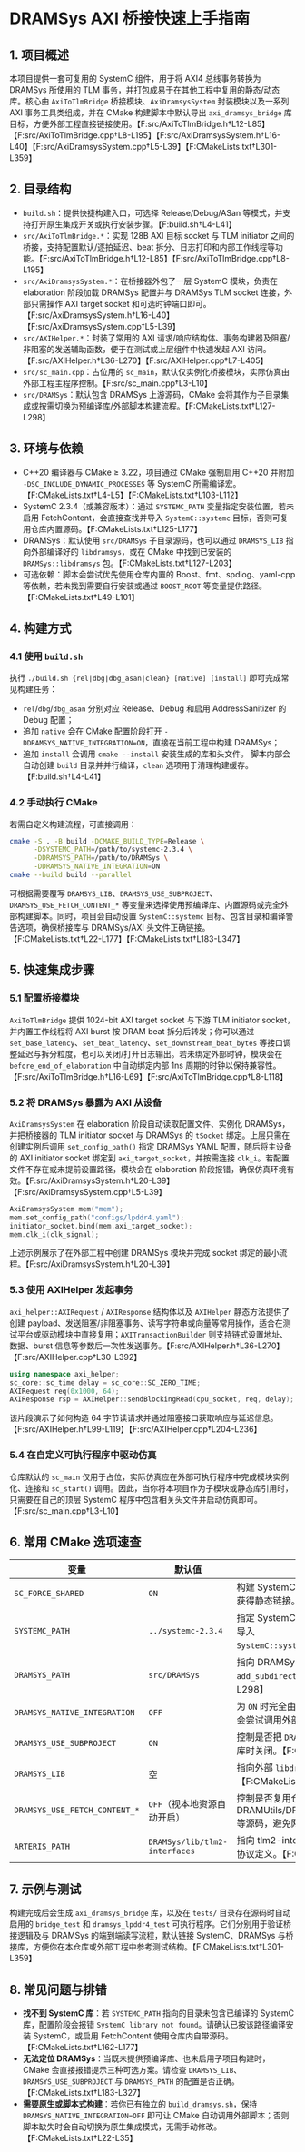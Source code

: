 # DRAMSys AXI 桥接快速上手指南

## 1. 项目概述
本项目提供一套可复用的 SystemC 组件，用于将 AXI4 总线事务转换为 DRAMSys 所使用的 TLM 事务，并打包成易于在其他工程中复用的静态/动态库。核心由 `AxiToTlmBridge` 桥接模块、`AxiDramsysSystem` 封装模块以及一系列 AXI 事务工具类组成，并在 CMake 构建脚本中默认导出 `axi_dramsys_bridge` 库目标，方便外部工程直接链接使用。【F:src/AxiToTlmBridge.h†L12-L85】【F:src/AxiToTlmBridge.cpp†L8-L195】【F:src/AxiDramsysSystem.h†L16-L40】【F:src/AxiDramsysSystem.cpp†L5-L39】【F:CMakeLists.txt†L301-L359】

## 2. 目录结构
- `build.sh`：提供快捷构建入口，可选择 Release/Debug/ASan 等模式，并支持打开原生集成开关或执行安装步骤。【F:build.sh†L4-L41】  
- `src/AxiToTlmBridge.*`：实现 128B AXI 目标 socket 与 TLM initiator 之间的桥接，支持配置默认/逐拍延迟、beat 拆分、日志打印和内部工作线程等功能。【F:src/AxiToTlmBridge.h†L12-L85】【F:src/AxiToTlmBridge.cpp†L8-L195】  
- `src/AxiDramsysSystem.*`：在桥接器外包了一层 SystemC 模块，负责在 elaboration 阶段加载 DRAMSys 配置并与 DRAMSys TLM socket 连接，外部只需操作 AXI target socket 和可选时钟端口即可。【F:src/AxiDramsysSystem.h†L16-L40】【F:src/AxiDramsysSystem.cpp†L5-L39】  
- `src/AXIHelper.*`：封装了常用的 AXI 请求/响应结构体、事务构建器及阻塞/非阻塞的发送辅助函数，便于在测试或上层组件中快速发起 AXI 访问。【F:src/AXIHelper.h†L36-L270】【F:src/AXIHelper.cpp†L7-L405】  
- `src/sc_main.cpp`：占位用的 `sc_main`，默认仅实例化桥接模块，实际仿真由外部工程主程序控制。【F:src/sc_main.cpp†L3-L10】  
- `src/DRAMSys`：默认包含 DRAMSys 上游源码，CMake 会将其作为子目录集成或按需切换为预编译库/外部脚本构建流程。【F:CMakeLists.txt†L127-L298】

## 3. 环境与依赖
- C++20 编译器与 CMake ≥ 3.22，项目通过 CMake 强制启用 C++20 并附加 `-DSC_INCLUDE_DYNAMIC_PROCESSES` 等 SystemC 所需编译宏。【F:CMakeLists.txt†L4-L5】【F:CMakeLists.txt†L103-L112】
- SystemC 2.3.4（或兼容版本）：通过 `SYSTEMC_PATH` 变量指定安装位置，若未启用 FetchContent，会直接查找并导入 `SystemC::systemc` 目标，否则可复用仓库内置源码。【F:CMakeLists.txt†L125-L177】
- DRAMSys：默认使用 `src/DRAMSys` 子目录源码，也可以通过 `DRAMSYS_LIB` 指向外部编译好的 `libdramsys`，或在 CMake 中找到已安装的 `DRAMSys::libdramsys` 包。【F:CMakeLists.txt†L127-L203】
- 可选依赖：脚本会尝试优先使用仓库内置的 Boost、fmt、spdlog、yaml-cpp 等依赖，若未找到需要自行安装或通过 `BOOST_ROOT` 等变量提供路径。【F:CMakeLists.txt†L49-L101】

## 4. 构建方式
### 4.1 使用 `build.sh`
执行 `./build.sh {rel|dbg|dbg_asan|clean} [native] [install]` 即可完成常见构建任务：
- `rel`/`dbg`/`dbg_asan` 分别对应 Release、Debug 和启用 AddressSanitizer 的 Debug 配置；
- 追加 `native` 会在 CMake 配置阶段打开 `-DDRAMSYS_NATIVE_INTEGRATION=ON`，直接在当前工程中构建 DRAMSys；
- 追加 `install` 会调用 `cmake --install` 安装生成的库和头文件。
脚本内部会自动创建 `build` 目录并并行编译，`clean` 选项用于清理构建缓存。【F:build.sh†L4-L41】

### 4.2 手动执行 CMake
若需自定义构建流程，可直接调用：
```bash
cmake -S . -B build -DCMAKE_BUILD_TYPE=Release \
      -DSYSTEMC_PATH=/path/to/systemc-2.3.4 \
      -DDRAMSYS_PATH=/path/to/DRAMSys \
      -DDRAMSYS_NATIVE_INTEGRATION=ON
cmake --build build --parallel
```
可根据需要覆写 `DRAMSYS_LIB`、`DRAMSYS_USE_SUBPROJECT`、`DRAMSYS_USE_FETCH_CONTENT_*` 等变量来选择使用预编译库、内置源码或完全外部构建脚本。同时，项目会自动设置 `SystemC::systemc` 目标、包含目录和编译警告选项，确保桥接库与 DRAMSys/AXI 头文件正确链接。【F:CMakeLists.txt†L22-L177】【F:CMakeLists.txt†L183-L347】

## 5. 快速集成步骤
### 5.1 配置桥接模块
`AxiToTlmBridge` 提供 1024-bit AXI target socket 与下游 TLM initiator socket，并内置工作线程将 AXI burst 按 DRAM beat 拆分后转发；你可以通过 `set_base_latency`、`set_beat_latency`、`set_downstream_beat_bytes` 等接口调整延迟与拆分粒度，也可以关闭/打开日志输出。若未绑定外部时钟，模块会在 `before_end_of_elaboration` 中自动绑定内部 1ns 周期的时钟以保持兼容性。【F:src/AxiToTlmBridge.h†L16-L69】【F:src/AxiToTlmBridge.cpp†L8-L118】

### 5.2 将 DRAMSys 暴露为 AXI 从设备
`AxiDramsysSystem` 在 elaboration 阶段自动读取配置文件、实例化 DRAMSys，并把桥接器的 TLM initiator socket 与 DRAMSys 的 `tSocket` 绑定。上层只需在创建实例后调用 `set_config_path()` 指定 DRAMSys YAML 配置，随后将主设备的 AXI initiator socket 绑定到 `axi_target_socket`，并按需连接 `clk_i`。若配置文件不存在或未提前设置路径，模块会在 elaboration 阶段报错，确保仿真环境有效。【F:src/AxiDramsysSystem.h†L20-L39】【F:src/AxiDramsysSystem.cpp†L5-L39】

```cpp
AxiDramsysSystem mem("mem");
mem.set_config_path("configs/lpddr4.yaml");
initiator_socket.bind(mem.axi_target_socket);
mem.clk_i(clk_signal);
```
上述示例展示了在外部工程中创建 DRAMSys 模块并完成 socket 绑定的最小流程。【F:src/AxiDramsysSystem.h†L20-L39】

### 5.3 使用 AXIHelper 发起事务
`axi_helper::AXIRequest` / `AXIResponse` 结构体以及 `AXIHelper` 静态方法提供了创建 payload、发送阻塞/非阻塞事务、读写字符串或向量等常用操作，适合在测试平台或驱动模块中直接复用；`AXITransactionBuilder` 则支持链式设置地址、数据、burst 信息等参数后一次性发送事务。【F:src/AXIHelper.h†L36-L270】【F:src/AXIHelper.cpp†L30-L392】

```cpp
using namespace axi_helper;
sc_core::sc_time delay = sc_core::SC_ZERO_TIME;
AXIRequest req(0x1000, 64);
AXIResponse rsp = AXIHelper::sendBlockingRead(cpu_socket, req, delay);
```
该片段演示了如何构造 64 字节读请求并通过阻塞接口获取响应与延迟信息。【F:src/AXIHelper.h†L99-L119】【F:src/AXIHelper.cpp†L204-L236】

### 5.4 在自定义可执行程序中驱动仿真
仓库默认的 `sc_main` 仅用于占位，实际仿真应在外部可执行程序中完成模块实例化、连接和 `sc_start()` 调用。因此，当你将本项目作为子模块或静态库引用时，只需要在自己的顶层 SystemC 程序中包含相关头文件并启动仿真即可。【F:src/sc_main.cpp†L3-L10】

## 6. 常用 CMake 选项速查
| 变量 | 默认值 | 作用 |
| --- | --- | --- |
| `SC_FORCE_SHARED` | `ON` | 构建 SystemC/DRAMSys 依赖为共享库，必要时可改为 `OFF` 获得静态链接。【F:CMakeLists.txt†L6-L9】 |
| `SYSTEMC_PATH` | `../systemc-2.3.4` | 指定 SystemC 根目录；未启用 FetchContent 时用于查找并导入 `SystemC::systemc`。【F:CMakeLists.txt†L125-L177】 |
| `DRAMSYS_PATH` | `src/DRAMSys` | 指向 DRAMSys 源码；在原生集成模式下会 `add_subdirectory` 进入构建。【F:CMakeLists.txt†L127-L298】 |
| `DRAMSYS_NATIVE_INTEGRATION` | `OFF` | 为 `ON` 时完全由当前 CMake 工程管理 DRAMSys 依赖；否则会尝试调用外部脚本构建。【F:CMakeLists.txt†L22-L35】 |
| `DRAMSYS_USE_SUBPROJECT` | `ON` | 控制是否把 `DRAMSys` 作为子项目直接构建，可在使用预编译库时关闭。【F:CMakeLists.txt†L151-L298】 |
| `DRAMSYS_LIB` | 空 | 指向外部 `libdramsys` 静态/动态库，优先于子项目方式。【F:CMakeLists.txt†L155-L203】 |
| `DRAMSYS_USE_FETCH_CONTENT_*` | `OFF`（视本地资源自动开启） | 控制是否复用仓库内置的 DRAMUtils/DRAMPower/SystemC/SQLite/nlohmann_json 等源码，避免网络下载。【F:CMakeLists.txt†L139-L269】 |
| `ARTERIS_PATH` | `DRAMSys/lib/tlm2-interfaces` | 指向 tlm2-interfaces 头文件位置，便于桥接模块包含 AXI 协议定义。【F:CMakeLists.txt†L157-L160】 |

## 7. 示例与测试
构建完成后会生成 `axi_dramsys_bridge` 库，以及在 `tests/` 目录存在源码时自动启用的 `bridge_test` 和 `dramsys_lpddr4_test` 可执行程序。它们分别用于验证桥接逻辑及与 DRAMSys 的端到端读写流程，默认链接 SystemC、DRAMSys 与桥接库，方便你在本仓库或外部工程中参考测试结构。【F:CMakeLists.txt†L301-L359】

## 8. 常见问题与排错
- **找不到 SystemC 库**：若 `SYSTEMC_PATH` 指向的目录未包含已编译的 SystemC 库，配置阶段会报错 `SystemC library not found`。请确认已按该路径编译安装 SystemC，或启用 FetchContent 使用仓库内自带源码。【F:CMakeLists.txt†L162-L177】
- **无法定位 DRAMSys**：当既未提供预编译库、也未启用子项目构建时，CMake 会直接报错提示三种可选方案。请检查 `DRAMSYS_LIB`、`DRAMSYS_USE_SUBPROJECT` 与 `DRAMSYS_PATH` 的配置是否正确。【F:CMakeLists.txt†L183-L327】
- **需要原生或脚本式构建**：若你已有独立的 `build_dramsys.sh`，保持 `DRAMSYS_NATIVE_INTEGRATION=OFF` 即可让 CMake 自动调用外部脚本；否则脚本缺失时会自动切换为原生集成模式，无需手动修改。【F:CMakeLists.txt†L22-L35】
